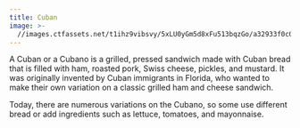 ```yaml
---
title: Cuban
image: >-
  //images.ctfassets.net/t1ihz9vibsvy/5xLU0yGm5d8xFu513bqzGo/a32933f0c08e60c0a808aacba93cbe49/cuban.jpg
---
```


A Cuban or a Cubano is a grilled, pressed sandwich made with Cuban bread that is filled with ham, roasted pork, Swiss cheese, pickles, and mustard. It was originally invented by Cuban immigrants in Florida, who wanted to make their own variation on a classic grilled ham and cheese sandwich.

Today, there are numerous variations on the Cubano, so some use different bread or add ingredients such as lettuce, tomatoes, and mayonnaise.
